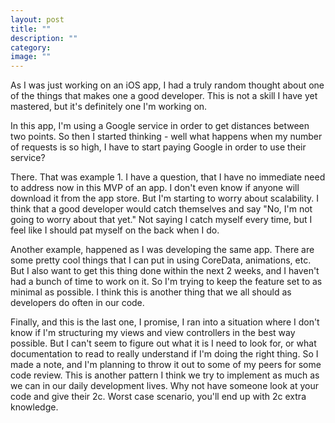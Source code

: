 ```yaml
---
layout: post
title: ""
description: ""
category:
image: ""
---
```



As I was just working on an iOS app, I had a truly random thought about one of the things that makes one a good developer.  This is not a skill I have yet mastered, but it's definitely one I'm working on.

In this app, I'm using a Google service in order to get distances between two points.  So then I started thinking - well what happens when my number of requests is so high, I have to start paying Google in order to use their service?

There.  That was example 1.  I have a question, that I have no immediate need to address now in this MVP of an app.  I don't even know if anyone will download it from the app store.  But I'm starting to worry about scalability.  I think that a good developer would catch themselves and say "No, I'm not going to worry about that yet."  Not saying I catch myself every time, but I feel like I should pat myself on the back when I do.

Another example, happened as I was developing the same app.  There are some pretty cool things that I can put in using CoreData, animations, etc.  But I also want to get this thing done within the next 2 weeks, and I haven't had a bunch of time to work on it.  So I'm trying to keep the feature set to as minimal as possible.  I think this is another thing that we all should as developers do often in our code.

Finally, and this is the last one, I promise, I ran into a situation where I don't know if I'm structuring my views and view controllers in the best way possible.  But I can't seem to figure out what it is I need to look for, or what documentation to read to really understand if I'm doing the right thing.  So I made a note, and I'm planning to throw it out to some of my peers for some code review.  This is another pattern I think we try to implement as much as we can in our daily
development lives.  Why not have someone look at your code and give their 2c.  Worst case scenario, you'll end up with 2c extra knowledge.


